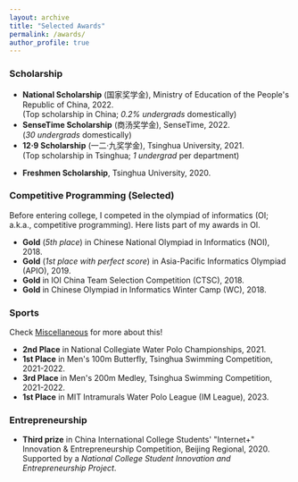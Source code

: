```yaml
---
layout: archive
title: "Selected Awards"
permalink: /awards/
author_profile: true
---
```


### Scholarship
* **National Scholarship** (国家奖学金), Ministry of Education of the People's Republic of China, 2022.  
(Top scholarship in China; *0.2% undergrads* domestically)
* **SenseTime Scholarship** (商汤奖学金), SenseTime, 2022.  
(*30 undergrads* domestically)
* **12·9 Scholarship** (一二·九奖学金), Tsinghua University, 2021.  
(Top scholarship in Tsinghua; *1 undergrad* per department)
<!-- * **Tsinghua-IIICT Scholarship**, Institute for Interdisciplinary Information Core Technology, 2022. -->
* **Freshmen Scholarship**, Tsinghua University, 2020.
<!-- * **Xue Tang Scholarship**, Tsinghua University, 2020. -->

### Competitive Programming (Selected)
Before entering college, I competed in the olympiad of informatics (OI; a.k.a., competitive programming). Here lists part of my awards in OI.

* **Gold** (*5th place*) in Chinese National Olympiad in Informatics (NOI), 2018.
* **Gold** (*1st place with perfect score*) in Asia-Pacific Informatics Olympiad (APIO), 2019.
* **Gold** in IOI China Team Selection Competition (CTSC), 2018.
* **Gold** in Chinese Olympiad in Informatics Winter Camp (WC), 2018.

### Sports
Check [Miscellaneous](../misc/) for more about this!

* **2nd Place** in National Collegiate Water Polo Championships, 2021.
* **1st Place** in Men's 100m Butterfly, Tsinghua Swimming Competition, 2021-2022.
* **3rd Place** in Men's 200m Medley, Tsinghua Swimming Competition, 2021-2022.
* **1st Place** in MIT Intramurals Water Polo League (IM League), 2023.

### Entrepreneurship
* **Third prize** in China International College Students' "Internet+" Innovation & Entrepreneurship Competition, Beijing Regional, 2020.  
Supported by a *National College Student Innovation and Entrepreneurship Project*.
